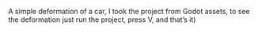 A simple deformation of a car, I took the project from Godot assets, to see the deformation just run the project, press V, and that’s it)
